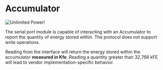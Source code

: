 # Accumulator
![Unlimited Power!](block:createaddition:modular_accumulator)

The serial port module is capable of interacting with an Accumulator to report the quantity of energy stored within. The protocol does not support write operations.

Reading from the interface will return the energy stored within the accumulator **measured in Kfe**. Reading a quantity greater than 32,768 kFE will lead to vendor implementation-specific behavior.
